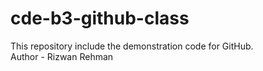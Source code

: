 # cde-b3-github-class
This repository include the demonstration code for GitHub.
<br>
Author - Rizwan Rehman

